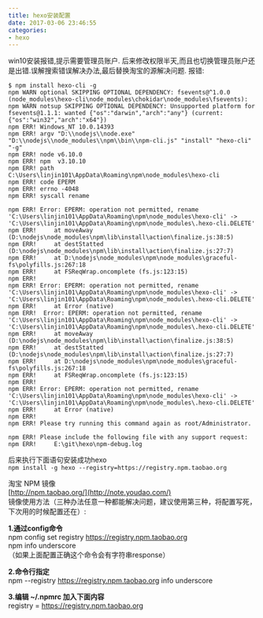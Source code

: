 ```yaml
---
title: hexo安装配置
date: 2017-03-06 23:46:55
categories:
- hexo
---
```

win10安装报错,提示需要管理员账户.
后来修改权限半天,而且也切换管理员账户还是出错.误解搜索错误解决办法,最后替换淘宝的源解决问题.
报错:
```
$ npm install hexo-cli -g
npm WARN optional SKIPPING OPTIONAL DEPENDENCY: fsevents@^1.0.0 (node_modules\hexo-cli\node_modules\chokidar\node_modules\fsevents):
npm WARN notsup SKIPPING OPTIONAL DEPENDENCY: Unsupported platform for fsevents@1.1.1: wanted {"os":"darwin","arch":"any"} (current: {"os":"win32","arch":"x64"})
npm ERR! Windows_NT 10.0.14393
npm ERR! argv "D:\\nodejs\\node.exe" "D:\\nodejs\\node_modules\\npm\\bin\\npm-cli.js" "install" "hexo-cli" "-g"
npm ERR! node v6.10.0
npm ERR! npm  v3.10.10
npm ERR! path C:\Users\linjin101\AppData\Roaming\npm\node_modules\hexo-cli
npm ERR! code EPERM
npm ERR! errno -4048
npm ERR! syscall rename

npm ERR! Error: EPERM: operation not permitted, rename 'C:\Users\linjin101\AppData\Roaming\npm\node_modules\hexo-cli' -> 'C:\Users\linjin101\AppData\Roaming\npm\node_modules\.hexo-cli.DELETE'
npm ERR!     at moveAway (D:\nodejs\node_modules\npm\lib\install\action\finalize.js:38:5)
npm ERR!     at destStatted (D:\nodejs\node_modules\npm\lib\install\action\finalize.js:27:7)
npm ERR!     at D:\nodejs\node_modules\npm\node_modules\graceful-fs\polyfills.js:267:18
npm ERR!     at FSReqWrap.oncomplete (fs.js:123:15)
npm ERR!
npm ERR! Error: EPERM: operation not permitted, rename 'C:\Users\linjin101\AppData\Roaming\npm\node_modules\hexo-cli' -> 'C:\Users\linjin101\AppData\Roaming\npm\node_modules\.hexo-cli.DELETE'
npm ERR!     at Error (native)
npm ERR!  Error: EPERM: operation not permitted, rename 'C:\Users\linjin101\AppData\Roaming\npm\node_modules\hexo-cli' -> 'C:\Users\linjin101\AppData\Roaming\npm\node_modules\.hexo-cli.DELETE'
npm ERR!     at moveAway (D:\nodejs\node_modules\npm\lib\install\action\finalize.js:38:5)
npm ERR!     at destStatted (D:\nodejs\node_modules\npm\lib\install\action\finalize.js:27:7)
npm ERR!     at D:\nodejs\node_modules\npm\node_modules\graceful-fs\polyfills.js:267:18
npm ERR!     at FSReqWrap.oncomplete (fs.js:123:15)
npm ERR!
npm ERR! Error: EPERM: operation not permitted, rename 'C:\Users\linjin101\AppData\Roaming\npm\node_modules\hexo-cli' -> 'C:\Users\linjin101\AppData\Roaming\npm\node_modules\.hexo-cli.DELETE'
npm ERR!     at Error (native)
npm ERR!
npm ERR! Please try running this command again as root/Administrator.

npm ERR! Please include the following file with any support request:
npm ERR!     E:\git\hexo\npm-debug.log
```  

后来执行下面语句安装成功hexo  
``npm install -g hexo --registry=https://registry.npm.taobao.org``

淘宝 NPM 镜像  
[http://npm.taobao.org/](http://note.youdao.com/)  
镜像使用方法（三种办法任意一种都能解决问题，建议使用第三种，将配置写死，下次用的时候配置还在）:  

**1.通过config命令**  
npm config set registry https://registry.npm.taobao.org   
npm info underscore  
（如果上面配置正确这个命令会有字符串response）  

**2.命令行指定**  
npm --registry https://registry.npm.taobao.org info underscore   

**3.编辑 ~/.npmrc 加入下面内容**  
registry = https://registry.npm.taobao.org  
